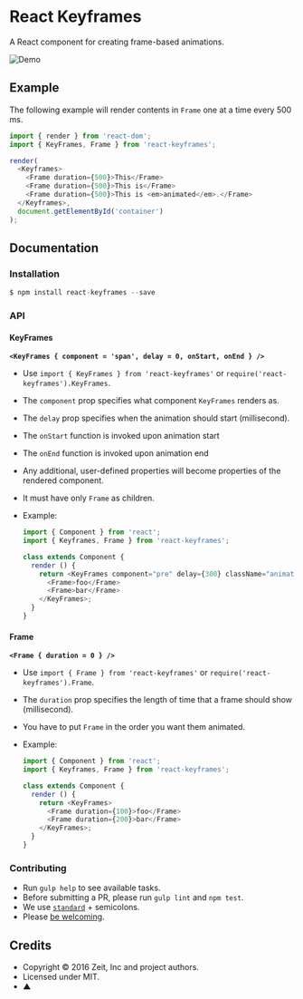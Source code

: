 # React Keyframes

A React component for creating frame-based animations.

![Demo](https://cloud.githubusercontent.com/assets/775227/14613178/24789406-05d6-11e6-8411-6ee929ae3f3e.gif)

## Example

The following example will render contents in `Frame` one at a time every 500 ms.

```js
import { render } from 'react-dom';
import { KeyFrames, Frame } from 'react-keyframes';

render(
  <Keyframes>
    <Frame duration={500}>This</Frame>
    <Frame duration={500}>This is</Frame>
    <Frame duration={500}>This is <em>animated</em>.</Frame>
  </Keyframes>,
  document.getElementById('container')
);
```

## Documentation

### Installation

```js
$ npm install react-keyframes --save
```

### API

#### KeyFrames
**`<KeyFrames { component = 'span', delay = 0, onStart, onEnd } />`**

- Use `import { KeyFrames } from 'react-keyframes'` or `require('react-keyframes').KeyFrames`.
- The `component` prop specifies what component `KeyFrames` renders as.
- The `delay` prop specifies when the animation should start (millisecond).
- The `onStart` function is invoked upon animation start
- The `onEnd` function is invoked upon animation end
- Any additional, user-defined properties will become properties of the rendered component.
- It must have only `Frame` as children.
- Example:

  ```js
  import { Component } from 'react';
  import { Keyframes, Frame } from 'react-keyframes';

  class extends Component {
    render () {
      return <KeyFrames component="pre" delay={300} className="animation-test">
        <Frame>foo</Frame>
        <Frame>bar</Frame>
      </KeyFrames>;
    }
  }
  ```

#### Frame

**`<Frame { duration = 0 } />`**

- Use `import { Frame } from 'react-keyframes'` or `require('react-keyframes').Frame`.
- The `duration` prop specifies the length of time that a frame should show (millisecond).
- You have to put `Frame` in the order you want them animated.
- Example:

  ```js
  import { Component } from 'react';
  import { Keyframes, Frame } from 'react-keyframes';

  class extends Component {
    render () {
      return <KeyFrames>
        <Frame duration={100}>foo</Frame>
        <Frame duration={200}>bar</Frame>
      </KeyFrames>;
    }
  }
  ```

### Contributing

- Run `gulp help`  to see available tasks.
- Before submitting a PR, please run `gulp lint` and `npm test`.
- We use [`standard`](https://github.com/feross/standard) + semicolons.
- Please [be welcoming](http://contributor-covenant.org/).

## Credits

- Copyright © 2016 Zeit, Inc and project authors.
- Licensed under MIT.
- ▲
